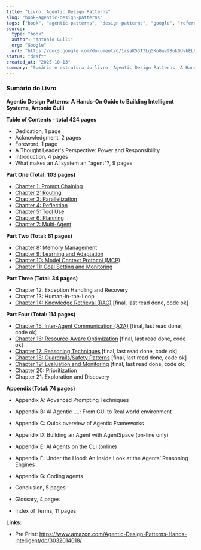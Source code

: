 ```yaml
---
title: "Livro: Agentic Design Patterns"
slug: "book-agentic-design-patterns"
tags: ["book", "agentic-patterns", "design-patterns", "google", "reference"]
source:
  type: "book"
  author: "Antonio Gulli"
  org: "Google"
  url: "https://docs.google.com/document/d/1rsaK53T3Lg5KoGwvf8ukOUvbELRtH-V0LnOIFDxBryE/edit?tab=t.0"
status: "draft"
created_at: "2025-10-13"
summary: "Sumário e estrutura do livro 'Agentic Design Patterns: A Hands-On Guide to Building Intelligent Systems', um guia abrangente sobre a construção de sistemas de IA agenticos."
---
```


### Sumário do Livro

**Agentic Design Patterns: A Hands-On Guide to Building Intelligent Systems, Antonio Gulli**

**Table of Contents - total 424 pages**

- Dedication, 1 page
- Acknowledgment, 2 pages
- Foreword, 1 page
- A Thought Leader's Perspective: Power and Responsibility
- Introduction, 4 pages
- What makes an AI system an "agent"?, 9 pages

**Part One (Total: 103 pages)**
- [Chapter 1: Prompt Chaining](../patterns/prompt-chaining.md)
- [Chapter 2: Routing](../patterns/routing.md)
- [Chapter 3: Parallelization](../patterns/parallelization.md)
- [Chapter 4: Reflection](../patterns/reflection.md)
- [Chapter 5: Tool Use](../patterns/tool-use.md)
- [Chapter 6: Planning](../patterns/planning.md)
- [Chapter 7: Multi-Agent](../patterns/multi-agent.md)

**Part Two (Total: 61 pages)**
- [Chapter 8: Memory Management](../patterns/memory-management.md)
- [Chapter 9: Learning and Adaptation](../patterns/learning-and-adaptation.md)
- [Chapter 10: Model Context Protocol (MCP)](../patterns/model-context-protocol-mcp.md)
- [Chapter 11: Goal Setting and Monitoring](../patterns/goal-setting-and-monitoring.md)

**Part Three (Total: 34 pages)**
- Chapter 12: Exception Handling and Recovery
- Chapter 13: Human-in-the-Loop
- [Chapter 14: Knowledge Retrieval (RAG)](../patterns/knowledge-retrieval-rag.md) [final, last read done, code ok]

**Part Four (Total: 114 pages)**
- [Chapter 15: Inter-Agent Communication (A2A)](../patterns/inter-agent-communication-a2a.md) [final, last read done, code ok]
- [Chapter 16: Resource-Aware Optimization](..//patterns/resource-aware-optimization.md) [final, last read done, code ok]
- [Chapter 17: Reasoning Techniques](../patterns/reasoning-techniques.md) [final, last read done, code ok]
- [Chapter 18: Guardrails/Safety Patterns](../patterns/guardrails-safety-patterns.md) [final, last read done, code ok]
- [Chapter 19: Evaluation and Monitoring](../patterns/evaluation-and-monitoring.md) [final, last read done, code ok]
- Chapter 20: Prioritization
- Chapter 21: Exploration and Discovery

**Appendix (Total: 74 pages)**
- Appendix A: Advanced Prompting Techniques
- Appendix B: AI Agentic ….: From GUI to Real world environment
- Appendix C: Quick overview of Agentic Frameworks
- Appendix D: Building an Agent with AgentSpace (on-line only)
- Appendix E: AI Agents on the CLI (online)
- Appendix F: Under the Hood: An Inside Look at the Agents’ Reasoning Engines
- Appendix G: Coding agents

- Conclusion, 5 pages
- Glossary, 4 pages
- Index of Terms, 11 pages

**Links:**
- Pre Print: https://www.amazon.com/Agentic-Design-Patterns-Hands-Intelligent/dp/3032014018/
